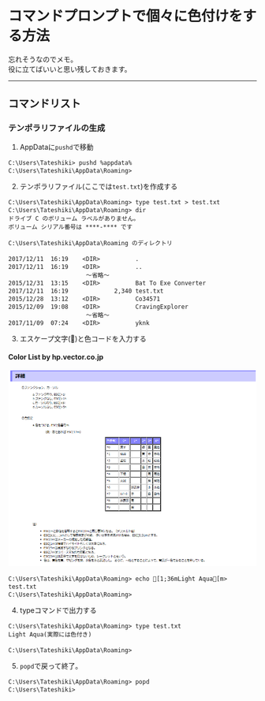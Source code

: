# コマンドプロンプトで個々に色付けをする方法

忘れそうなのでメモ。  
役に立てばいいと思い残しておきます。

---
## コマンドリスト

### テンポラリファイルの生成
1. AppDataに`pushd`で移動  
```
C:\Users\Tateshiki> pushd %appdata%
C:\Users\Tateshiki\AppData\Roaming>
```
2. テンポラリファイル(ここでは`test.txt`)を作成する  
```
C:\Users\Tateshiki\AppData\Roaming> type test.txt > test.txt
C:\Users\Tateshiki\AppData\Roaming> dir
ドライブ C のボリューム ラベルがありません。
ボリューム シリアル番号は ****-**** です

C:\Users\Tateshiki\AppData\Roaming のディレクトリ

2017/12/11  16:19    <DIR>          .
2017/12/11  16:19    <DIR>          ..
                      ～省略～
2015/12/31  13:15    <DIR>          Bat To Exe Converter
2017/12/11  16:19             2,340 test.txt
2015/12/28  13:12    <DIR>          Co34571
2015/12/09  19:08    <DIR>          CravingExplorer
                      ～省略～
2017/11/09  07:24    <DIR>          yknk
```

3. エスケープ文字()と色コードを入力する  

#### Color List by hp.vector.co.jp
![Color List by hp.vector.co.jp](https://github.com/I-am-4a/Command-Clock/raw/master/notes/colorlist.png)
```
C:\Users\Tateshiki\AppData\Roaming> echo [1;36mLight Aqua[m> test.txt
C:\Users\Tateshiki\AppData\Roaming>
```
4. typeコマンドで出力する  
```
C:\Users\Tateshiki\AppData\Roaming> type test.txt
Light Aqua(実際には色付き)

C:\Users\Tateshiki\AppData\Roaming>
```
5. `popd`で戻って終了。  
```
C:\Users\Tateshiki\AppData\Roaming> popd
C:\Users\Tateshiki>
```
